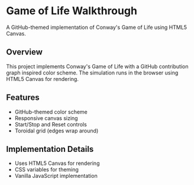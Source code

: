 # Game of Life Walkthrough

A GitHub-themed implementation of Conway's Game of Life using HTML5 Canvas.

## Overview

This project implements Conway's Game of Life with a GitHub contribution graph inspired color scheme. The simulation runs in the browser using HTML5 Canvas for rendering.

## Features

- GitHub-themed color scheme
- Responsive canvas sizing
- Start/Stop and Reset controls
- Toroidal grid (edges wrap around)

## Implementation Details

- Uses HTML5 Canvas for rendering
- CSS variables for theming
- Vanilla JavaScript implementation
